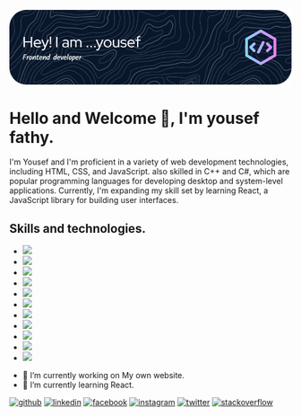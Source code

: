 ![I am a Frontend developer.](./github-header-image%20(1).png)

# Hello and Welcome 👋, I'm yousef fathy.

<!-- I'm yousef, and I'm a Frontend developer. I really enjoy learning languages and frameworks like React and C++, as well as working in Javascript and C#. I also enjoy competitive programming.
 -->
I'm Yousef and I'm proficient in a variety of web development technologies, including HTML, CSS, and JavaScript. also skilled in C++ and C#, which are popular programming languages for developing desktop and system-level applications. Currently, I'm expanding my skill set by learning React, a JavaScript library for building user interfaces.



## Skills and technologies.

- <img src="https://img.shields.io/badge/HTML5-E34F26?style=for-the-badge&logo=html5&logoColor=white">
- <img src="https://img.shields.io/badge/CSS3-1572B6?style=for-the-badge&logo=css3&logoColor=white">
- <img src="https://img.shields.io/badge/-JavaScript-eed718?style=flat&logo=javascript&logoColor=ffffff">
- <img src="https://img.shields.io/badge/C%2B%2B-00599C?style=for-the-badge&logo=c%2B%2B&logoColor=white">
- <img src="https://img.shields.io/badge/C%23-239120?style=for-the-badge&logo=c-sharp&logoColor=white">
- <img src="https://img.shields.io/badge/-React-000000?style=flat&logo=react&logoColor=00c8ff">
- <img src="http://img.shields.io/badge/-Git-F1502F?style=flat&logo=git&logoColor=FFFFFF">
- <img src="http://img.shields.io/badge/-Github-000000?style=flat&logo=github&logoColor=FFFFFF">
- <img src="http://img.shields.io/badge/-VS%20Code-007ACC?style=flat&logo=visual%20studio%20code&logoColor=white">
- <img src="https://img.shields.io/badge/Visual_Studio-5C2D91?style=for-the-badge&logo=visual%20studio&logoColor=white">
- <img src="https://img.shields.io/badge/Notion-000000?style=for-the-badge&logo=notion&logoColor=white">


* 🔭 I’m currently working on My own website.
* 🌱 I’m currently learning React.


[<img src='https://cdn.jsdelivr.net/npm/simple-icons@3.0.1/icons/github.svg' alt='github' height='40'>](https://github.com/yousseffathy110) [<img src='https://cdn.jsdelivr.net/npm/simple-icons@3.0.1/icons/linkedin.svg' alt='linkedin' height='40' style="background-color: white;">](https://www.linkedin.com/in/youssef-fathy-6215b2232/) [<img src='https://cdn.jsdelivr.net/npm/simple-icons@3.0.1/icons/facebook.svg' alt='facebook' height='40'>](https://www.facebook.com/youssef.fathy.3994) [<img src='https://cdn.jsdelivr.net/npm/simple-icons@3.0.1/icons/instagram.svg' alt='instagram' height='40'>](https://www.instagram.com/yousse_fathy/) [<img src='https://cdn.jsdelivr.net/npm/simple-icons@3.0.1/icons/twitter.svg' alt='twitter' height='40'>](https://twitter.com/yousef52590383) [<img src='https://cdn.jsdelivr.net/npm/simple-icons@3.0.1/icons/stackoverflow.svg' alt='stackoverflow' height='40'>](https://stackoverflow.com/users/17093168/yousef-fathy)
